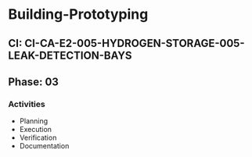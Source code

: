 # Building-Prototyping

## CI: CI-CA-E2-005-HYDROGEN-STORAGE-005-LEAK-DETECTION-BAYS
## Phase: 03

### Activities
- Planning
- Execution
- Verification
- Documentation
